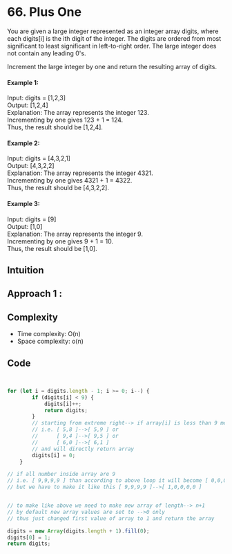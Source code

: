 # 66. Plus One

You are given a large integer represented as an integer array digits, where each digits[i] is the ith digit of the integer. The digits are ordered from most significant to least significant in left-to-right order. The large integer does not contain any leading 0's.

Increment the large integer by one and return the resulting array of digits.

#### Example 1:
Input: digits = [1,2,3]<br/>
Output: [1,2,4]<br/>
Explanation: The array represents the integer 123.<br/>
Incrementing by one gives 123 + 1 = 124.<br/>
Thus, the result should be [1,2,4].<br/>

#### Example 2:
Input: digits = [4,3,2,1]<br/>
Output: [4,3,2,2]<br/>
Explanation: The array represents the integer 4321.<br/>
Incrementing by one gives 4321 + 1 = 4322.<br/>
Thus, the result should be [4,3,2,2].<br/>

#### Example 3:
Input: digits = [9]<br/>
Output: [1,0]<br/>
Explanation: The array represents the integer 9.<br/>
Incrementing by one gives 9 + 1 = 10.<br/>
Thus, the result should be [1,0].<br/>


## Intuition



## Approach 1 :



## Complexity
- Time complexity:  O(n)
- Space complexity: o(n)

## Code

```js


for (let i = digits.length - 1; i >= 0; i--) {
        if (digits[i] < 9) {
            digits[i]++;
            return digits;
        }
        // starting from extreme right--> if array[i] is less than 9 means can be added with 1
		// i.e. [ 5,8 ]-->[ 5,9 ] or
		//      [ 9,4 ]-->[ 9,5 ] or
		//      [ 6,0 ]-->[ 6,1 ]
		// and will directly return array
        digits[i] = 0;
    }

// if all number inside array are 9
// i.e. [ 9,9,9,9 ] than according to above loop it will become [ 0,0,0,0 ]
// but we have to make it like this [ 9,9,9,9 ]-->[ 1,0,0,0,0 ]


// to make like above we need to make new array of length--> n+1
// by default new array values are set to -->0 only
// thus just changed first value of array to 1 and return the array

digits = new Array(digits.length + 1).fill(0);
digits[0] = 1;
return digits;
```
